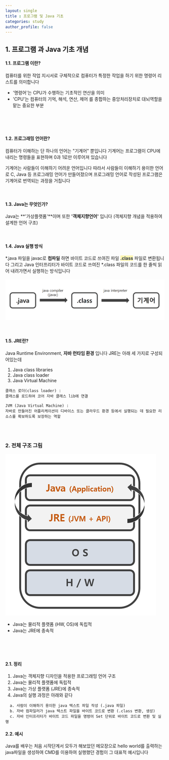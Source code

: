 ```yaml
---
layout: single
title : 프로그램 및 Java 기초
categories: study
author_profile: false
---
```


## 1. 프로그램 과 Java 기초 개념
#### 1.1. 프로그램 이란?  

컴퓨터를 위한 작업 지시서로 구체적으로 컴퓨터가 특정한 작업을 하기 위한 명령어 리스트를 의미합니다

- '명령어'는 CPU가 수행하는 기초적인 연산을 의미
- 'CPU'는 컴퓨터의 기억, 해석, 연산, 제어 를 종합하는 중앙처리장치로 대뇌역할을 맡는 중요한 부분
<br/>
<br/>
<br/>
  
#### 1.2. 프로그래밍 언어란?

컴퓨터가 이해하는 단 하나의 언어는 "기계어" 뿐입니다
기계어는 프로그램이 CPU에 내리는 명령들을 표현하며 0과 1로만 이루어져 있습니다

기계어는 사람들이 이해하기 어려운 언어입니다
따라서 사람들이 이해하기 용이한 언어로 C, Java 등 프로그래밍 언어가 만들어졌으며
프로그래밍 언어로 작성된 프로그램은 기계어로 번역되는 과정을 거칩니다
<br/>
<br/>
<br/>

#### 1.3. Java는 무엇인가?

Java는 **'가상플랫폼'**이며 또한 **'객체지향언어'** 입니다 (객체지향 개념을 적용하여 설계한 언어 구조)
<br/>
<br/>
<br/>
  
#### 1.4. Java 실행 방식

*.java 파일을 javac로 **컴파일** 하면 바이트 코드로 쓰여진 파일 **<span style='color: #2D3748; background-color:#fff5b1'>.class</span>** 파일로 변환됩니다
그리고 Java 인터프리터가 바이트 코드로 쓰여진 *.class 파일의 코드를 한 줄씩 읽어 내려가면서 실행하는 방식입니다<br/><br/>
![Image Alt 텍스트](/assets/img/1.png)
<br/>
<br/>
<br/>


#### 1.5. JRE란?

Java Runtime Environment, **자바 런타임 환경** 입니다
JRE는 아래 세 가지로 구성되어있는데

1. Java class libraries
2. Java class loader
3. Java Virtual Machine
  
```
클래스 로더(class loader) :
클래스를 로드하여 코어 자바 클래스 lib에 연결
```
```
JVM (Java Virtual Machine) :
자바로 만들어진 어플리케이션이 디바이스 또는 클라우드 환경 등에서 실행되는 데 필요한 리소스를 확보하도록 보장하는 역할
```
<br/><br/>

### 2. 전체 구조 그림
![Image Alt Java 실행 전체 구조](/assets/img/2.png)
- Java는 물리적 플랫폼 (HW, OS)에 독립적
- Java는 JRE에 종속적
<br/>
<br/>
<br/>


#### 2.1. 정리

1. Java는 객체지향 디자인을 적용한 프로그래밍 언어 구조
2. Java는 물리적 플랫폼에 독립적
3. Java는 가상 플랫폼 (JRE)에 종속적
4. Java의 실행 과정은 아래와 같다

```
  a. 사람이 이해하기 용이한 java 텍스트 파일 작성 (.java 파일)
  b. 자바 컴파일러가 java 텍스트 파일을 바이트 코드로 변환 (.class 변환, 생성) 
  c. 자바 인터프리터가 바이트 코드 파일을 명령어 Set 단위로 바이트 코드로 변환 및 실행
```



#### 2.2. 예시

Java를 배우는 처음 시작단계서 모두가 해보았던 메모장으로 hello world를 출력하는 java파일을 생성하여
CMD를 이용하여 실행했던 경험이 그 대표적 예시입니다